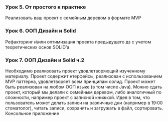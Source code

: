 ### Урок 5. От простого к практике
Реализовать ваш проект с семейным деревом в формате MVP

### Урок 6. ООП Дизайн и Solid
Рефакторинг и\или оптимизация проекта предыдущего дз с учетом теоретических основ SOLID’а

### Урок 7. ООП Дизайн и Solid ч.2
Необходимо реализовать проект удовлетворяющий изученному материалу. Проект содержит нтерфейсы, реализован с использованием MVP паттерна, удовлетворяет всем принципам солид. Проект может быть реализован на любом ООП языке (в том числе Java). Можно сдать проект, который мы делали с семейным деревом, либо аналогичный по сложности, например проект с записной книжкой. Идея в том, что пользователь может делать записи на различные дни (например в 19:00 стоматолог), читать записи, сохранять и загружать в файл, сортировать. Консольное приложение